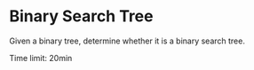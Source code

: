 Binary Search Tree
==================
Given a binary tree, determine whether it is a binary search tree.

Time limit: 20min